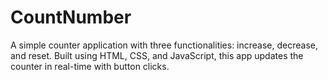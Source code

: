 # CountNumber
A simple counter application with three functionalities: increase, decrease, and reset. Built using HTML, CSS, and JavaScript, this app updates the counter in real-time with button clicks.
